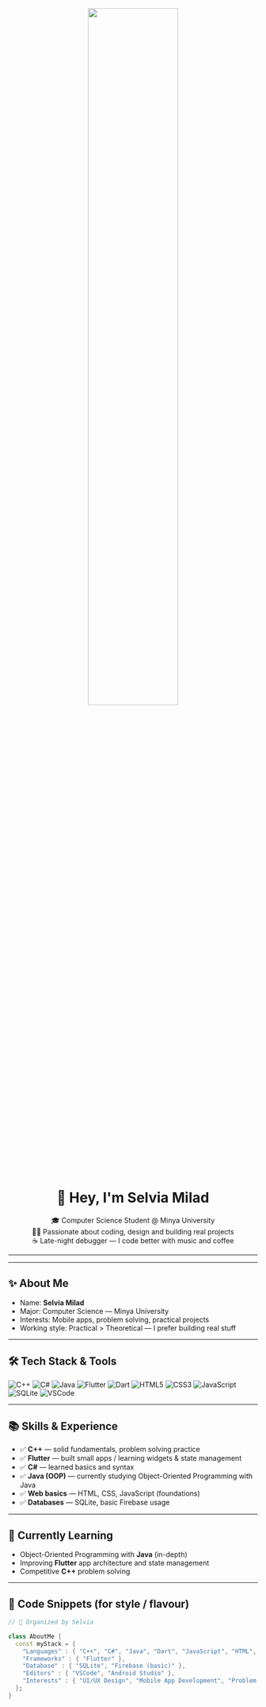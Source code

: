 <div align="center">

<!-- Banner GIF (replace URL if you upload your own gif to the repo) -->
<img src="url=https://ibb.co/LdSJ1Gw5][img]https://i.ibb.co/5hTnL7DF/Gemini-Generated-Image-w3wzlcw3wzlcw3wz.png[/img][/url" width="60%"/>
<br>

# 💜 Hey, I'm Selvia Milad
🎓 Computer Science Student @ Minya University  
👩‍💻 Passionate about coding, design and building real projects  
☕ Late-night debugger — I code better with music and coffee

</div>

---

---

## ✨ About Me
- Name: **Selvia Milad**  
- Major: Computer Science — Minya University  
- Interests: Mobile apps, problem solving, practical projects  
- Working style: Practical > Theoretical — I prefer building real stuff

---

## 🛠️ Tech Stack & Tools

<!-- Lavender / Purple themed badges -->
![C++](https://img.shields.io/badge/C%2B%2B-6C3483?style=flat&logo=c%2B%2B&logoColor=white)
![C#](https://img.shields.io/badge/C%23-8E44AD?style=flat&logo=c-sharp&logoColor=white)
![Java](https://img.shields.io/badge/Java-A569BD?style=flat&logo=java&logoColor=white)
![Flutter](https://img.shields.io/badge/Flutter-7D3C98?style=flat&logo=flutter&logoColor=white)
![Dart](https://img.shields.io/badge/Dart-BE90D4?style=flat&logo=dart&logoColor=white)
![HTML5](https://img.shields.io/badge/HTML5-E6B0AA?style=flat&logo=html5&logoColor=white)
![CSS3](https://img.shields.io/badge/CSS3-D7BDE2?style=flat&logo=css3&logoColor=white)
![JavaScript](https://img.shields.io/badge/JavaScript-F5EEF8?style=flat&logo=javascript&logoColor=%235B2C6F)
![SQLite](https://img.shields.io/badge/SQLite-884EA0?style=flat&logo=sqlite&logoColor=white)
![VSCode](https://img.shields.io/badge/VS_Code-9B59B6?style=flat&logo=visual%20studio%20code&logoColor=white)


---

## 📚 Skills & Experience
- ✅ **C++** — solid fundamentals, problem solving practice  
- ✅ **Flutter** — built small apps / learning widgets & state management  
- ✅ **C#** — learned basics and syntax  
- ✅ **Java (OOP)** — currently studying Object-Oriented Programming with Java  
- ✅ **Web basics** — HTML, CSS, JavaScript (foundations)  
- ✅ **Databases** — SQLite, basic Firebase usage

---

## 🌱 Currently Learning
- Object-Oriented Programming with **Java** (in-depth)  
- Improving **Flutter** app architecture and state management  
- Competitive **C++** problem solving

---

## 🧾 Code Snippets (for style / flavour)

```dart
// 💜 Organized by Selvia

class AboutMe { 
  const myStack = {  
    "Languages" : { "C++", "C#", "Java", "Dart", "JavaScript", "HTML", "CSS" },
    "Frameworks" : { "Flutter" },
    "Database" : { "SQLite", "Firebase (basic)" },
    "Editors" : { "VSCode", "Android Studio" },
    "Interests" : { "UI/UX Design", "Mobile App Development", "Problem Solving" }
  };
}
